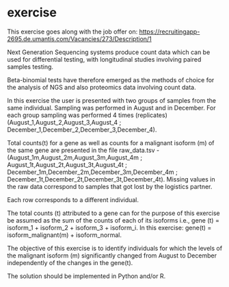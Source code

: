 # exercise

This exercise goes along with the job offer on: https://recruitingapp-2695.de.umantis.com/Vacancies/273/Description/1

Next Generation Sequencing systems produce count data which can be used for differential testing, with longitudinal studies involving paired samples testing.

Beta-binomial tests have therefore emerged as the methods of choice for the analysis of NGS and also proteomics data involving count data.

In this exercise the user is presented with two groups of samples from the same individual. Sampling was performed in August and in December. For each group sampling was performed 4 times (replicates) (August_1,August_2,August_3,August_4 ; December_1,December_2,December_3,December_4). 

Total counts(t) for a gene as well as counts for a malignant isoform (m) of the same gene are presented in the file raw_data.tsv - (August_1m,August_2m,August_3m,August_4m ; August_1t,August_2t,August_3t,August_4t ; December_1m,December_2m,December_3m,December_4m ; December_1t,December_2t,December_3t,December_4t). Missing values in the raw data correspond to samples that got lost by the logistics partner.

Each row corresponds to a different individual.

The total counts (t) attributed to a gene can for the purpose of this exercise be assumed as the sum of the counts of each of its isoforms i.e., gene (t) = isoform_1 + isoform_2 + isoform_3 + isoform_i. In this exercise: gene(t) = isoform_malignant(m) + isoform_normal.

The objective of this exercise is to identify individuals for which the levels of the malignant isoform (m) significantly changed from August to December independently of the changes in the gene(t).

The solution should be implemented in Python and/or R.
